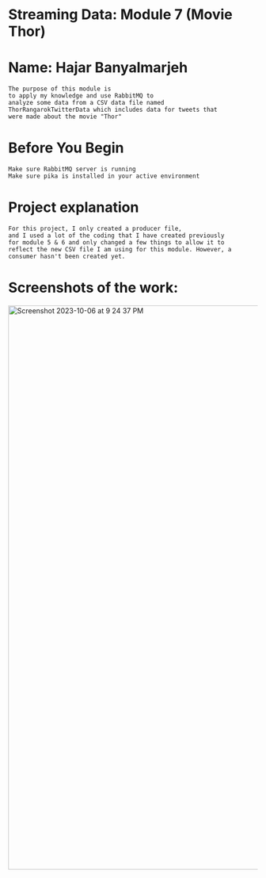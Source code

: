 # Streaming Data: Module 7 (Movie Thor)
# Name: Hajar Banyalmarjeh
    The purpose of this module is 
    to apply my knowledge and use RabbitMQ to 
    analyze some data from a CSV data file named
    ThorRangarokTwitterData which includes data for tweets that 
    were made about the movie "Thor" 


# Before You Begin
    Make sure RabbitMQ server is running
    Make sure pika is installed in your active environment


# Project explanation
    For this project, I only created a producer file, 
    and I used a lot of the coding that I have created previously 
    for module 5 & 6 and only changed a few things to allow it to 
    reflect the new CSV file I am using for this module. However, a consumer hasn't been created yet. 

# Screenshots of the work:

<img width="1138" alt="Screenshot 2023-10-06 at 9 24 37 PM" src="https://github.com/Hajarbany/module7_streamingdata/assets/97689037/7eaf467c-5c53-42ff-a4c5-e2bd198d9e60">
